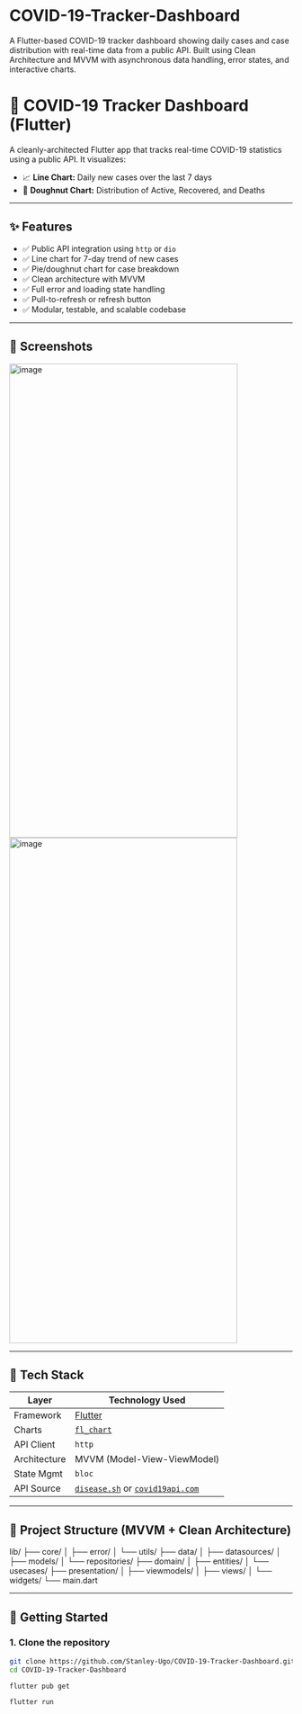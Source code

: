 # COVID-19-Tracker-Dashboard
A Flutter-based COVID-19 tracker dashboard showing daily cases and case distribution with real-time data from a public API. Built using Clean Architecture and MVVM with asynchronous data handling, error states, and interactive charts.

# 🦠 COVID-19 Tracker Dashboard (Flutter)

A cleanly-architected Flutter app that tracks real-time COVID-19 statistics using a public API. It visualizes:

- 📈 **Line Chart:** Daily new cases over the last 7 days
- 🍩 **Doughnut Chart:** Distribution of Active, Recovered, and Deaths

---

## ✨ Features

- ✅ Public API integration using `http` or `dio`
- ✅ Line chart for 7-day trend of new cases
- ✅ Pie/doughnut chart for case breakdown
- ✅ Clean architecture with MVVM
- ✅ Full error and loading state handling
- ✅ Pull-to-refresh or refresh button
- ✅ Modular, testable, and scalable codebase

---

## 📸 Screenshots

<img width="406" height="843" alt="image" src="https://github.com/user-attachments/assets/fc62a1ee-6886-4e1d-a83b-8e5422eb97b2" /> <img width="405" height="899" alt="image" src="https://github.com/user-attachments/assets/ff45376a-cbae-48ac-aab6-ca1f4ebd8463" />



---

## 🧰 Tech Stack

| Layer          | Technology Used                  |
|----------------|----------------------------------|
| Framework      | [Flutter](https://flutter.dev)   |
| Charts         | [`fl_chart`](https://pub.dev/packages/fl_chart) |
| API Client     | `http`                           |
| Architecture   | MVVM (Model-View-ViewModel)      |
| State Mgmt     | `bloc`                           |
| API Source     | [`disease.sh`](https://disease.sh/) or [`covid19api.com`](https://covid19api.com) |

---

## 🧱 Project Structure (MVVM + Clean Architecture)
lib/
├── core/
│ ├── error/
│ └── utils/
├── data/
│ ├── datasources/
│ ├── models/
│ └── repositories/
├── domain/
│ ├── entities/
│ └── usecases/
├── presentation/
│ ├── viewmodels/
│ ├── views/
│ └── widgets/
└── main.dart


---

## 🚀 Getting Started

### 1. Clone the repository
```bash
git clone https://github.com/Stanley-Ugo/COVID-19-Tracker-Dashboard.git
cd COVID-19-Tracker-Dashboard

flutter pub get

flutter run
